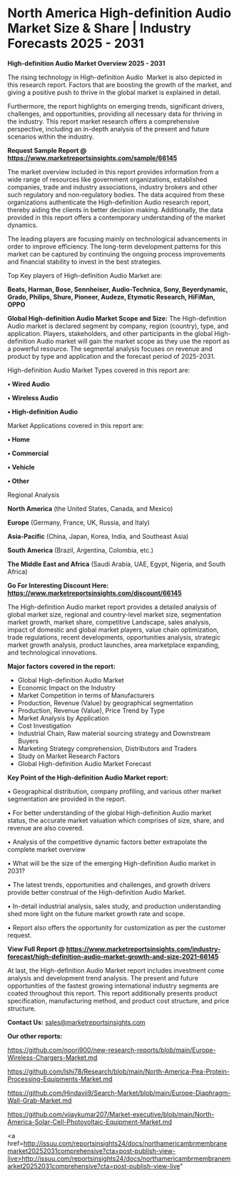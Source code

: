 # North America High-definition Audio  Market Size & Share | Industry Forecasts 2025 - 2031

<Strong> High-definition Audio  Market Overview 2025 - 2031</strong>

The rising technology in High-definition Audio  Market is also depicted in this research report. Factors that are boosting the growth of the market, and giving a positive push to thrive in the global market is explained in detail.

Furthermore, the report highlights on emerging trends, significant drivers, challenges, and opportunities, providing all necessary data for thriving in the industry. This report market research offers a comprehensive perspective, including an in-depth analysis of the present and future scenarios within the industry.

<strong>Request Sample Report @ <a href=https://www.marketreportsinsights.com/sample/66145>https://www.marketreportsinsights.com/sample/66145</a></strong>

The market overview included in this report provides information from a wide range of resources like government organizations, established companies, trade and industry associations, industry brokers and other such regulatory and non-regulatory bodies. The data acquired from these organizations authenticate the High-definition Audio  research report, thereby aiding the clients in better decision making. Additionally, the data provided in this report offers a contemporary understanding of the market dynamics.

The leading players are focusing mainly on technological advancements in order to improve efficiency. The long-term development patterns for this market can be captured by continuing the ongoing process improvements and financial stability to invest in the best strategies.

Top Key players of High-definition Audio  Market are:

<strong>Beats, Harman, Bose, Sennheiser, Audio-Technica, Sony, Beyerdynamic, Grado, Philips, Shure, Pioneer, Audeze, Etymotic Research, HiFiMan, OPPO</strong>

<strong><b>Global High-definition Audio  Market Scope and Size:</b></strong>
The High-definition Audio  market is declared segment by company, region (country), type, and application. Players, stakeholders, and other participants in the global High-definition Audio  market will gain the market scope as they use the report as a powerful resource. The segmental analysis focuses on revenue and product by type and application and the forecast period of 2025-2031.

High-definition Audio  Market Types covered in this report are:

<strong>• Wired Audio

• Wireless Audio

• High-definition Audio</strong>

Market Applications covered in this report are:

<strong>• Home

• Commercial

• Vehicle

• Other</strong> 

Regional Analysis

<strong>North America</strong> (the United States, Canada, and Mexico)

<strong>Europe</strong> (Germany, France, UK, Russia, and Italy)

<strong>Asia-Pacific</strong> (China, Japan, Korea, India, and Southeast Asia)

<strong>South America</strong> (Brazil, Argentina, Colombia, etc.)

<strong>The Middle East and Africa</strong> (Saudi Arabia, UAE, Egypt, Nigeria, and South Africa)

<strong>Go For Interesting Discount Here: <a href=https://www.marketreportsinsights.com/discount/66145>https://www.marketreportsinsights.com/discount/66145</a></strong>

The High-definition Audio  market report provides a detailed analysis of global market size, regional and country-level market size, segmentation market growth, market share, competitive Landscape, sales analysis, impact of domestic and global market players, value chain optimization, trade regulations, recent developments, opportunities analysis, strategic market growth analysis, product launches, area marketplace expanding, and technological innovations.

<strong><b>Major factors covered in the report:</b></strong>
<ul>
  <li>Global High-definition Audio  Market </li>
  <li>Economic Impact on the Industry</li>
  <li>Market Competition in terms of Manufacturers</li>
  <li>Production, Revenue (Value) by geographical segmentation</li>
  <li>Production, Revenue (Value), Price Trend by Type</li>
  <li>Market Analysis by Application</li>
  <li>Cost Investigation</li>
  <li>Industrial Chain, Raw material sourcing strategy and Downstream Buyers</li>
  <li>Marketing Strategy comprehension, Distributors and Traders</li>
  <li>Study on Market Research Factors</li>
  <li>Global High-definition Audio  Market Forecast</li>
</ul>

<strong><b>Key Point of the High-definition Audio  Market report:</b></strong>

• Geographical distribution, company profiling, and various other market segmentation are provided in the report.

• For better understanding of the global High-definition Audio  market status, the accurate market valuation which comprises of size, share, and revenue are also covered.

• Analysis of the competitive dynamic factors better extrapolate the complete market overview

• What will be the size of the emerging High-definition Audio  market in 2031?

• The latest trends, opportunities and challenges, and growth drivers provide better construal of the High-definition Audio  Market.

• In-detail industrial analysis, sales study, and production understanding shed more light on the future market growth rate and scope.

• Report also offers the opportunity for customization as per the customer request.

<strong><b>View Full Report @ <a href=https://www.marketreportsinsights.com/industry-forecast/high-definition-audio-market-growth-and-size-2021-66145>https://www.marketreportsinsights.com/industry-forecast/high-definition-audio-market-growth-and-size-2021-66145</a></b></strong>


At last, the High-definition Audio  Market report includes investment come analysis and development trend analysis. The present and future opportunities of the fastest growing international industry segments are coated throughout this report. This report additionally presents product specification, manufacturing method, and product cost structure, and price structure.

<strong>Contact Us:</strong>
sales@marketreportsinsights.com

<strong>Our other reports:</strong>

<a href=https://github.com/noori900/new-research-reports/blob/main/Europe-Wireless-Chargers-Market.md>https://github.com/noori900/new-research-reports/blob/main/Europe-Wireless-Chargers-Market.md</a>

<a href=https://github.com/Ishi78/Research/blob/main/North-America-Pea-Protein-Processing-Equipments-Market.md>https://github.com/Ishi78/Research/blob/main/North-America-Pea-Protein-Processing-Equipments-Market.md</a>

<a href=https://github.com/Hindavii9/Search-Market/blob/main/Europe-Diaphragm-Wall-Grab-Market.md>https://github.com/Hindavii9/Search-Market/blob/main/Europe-Diaphragm-Wall-Grab-Market.md</a>

<a href=https://github.com/vijaykumar207/Market-executive/blob/main/North-America-Solar-Cell-Photovoltaic-Equipment-Market.md>https://github.com/vijaykumar207/Market-executive/blob/main/North-America-Solar-Cell-Photovoltaic-Equipment-Market.md</a>

<a href=http://issuu.com/reportsinsights24/docs/northamericambrmembranemarket20252031comprehensive?cta=post-publish-view-live>http://issuu.com/reportsinsights24/docs/northamericambrmembranemarket20252031comprehensive?cta=post-publish-view-live</a>"
